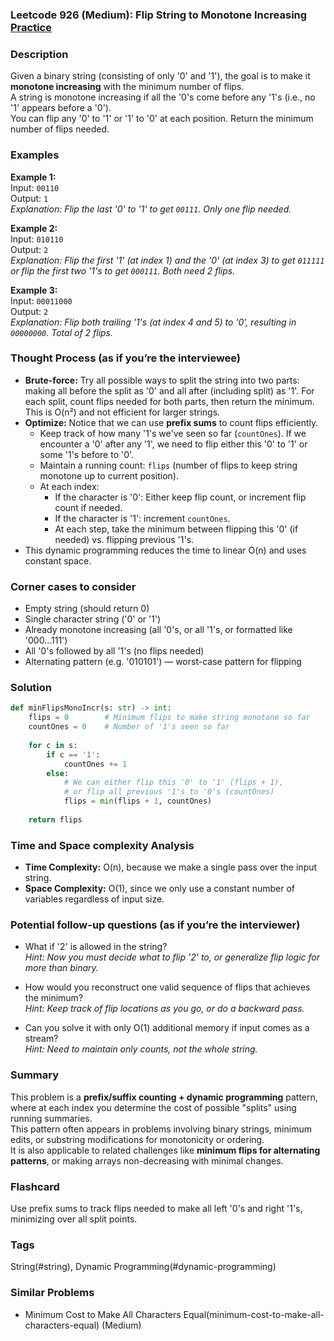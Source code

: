 ### Leetcode 926 (Medium): Flip String to Monotone Increasing [Practice](https://leetcode.com/problems/flip-string-to-monotone-increasing)

### Description  
Given a binary string (consisting of only '0' and '1'), the goal is to make it **monotone increasing** with the minimum number of flips.  
A string is monotone increasing if all the '0's come before any '1's (i.e., no '1' appears before a '0').  
You can flip any '0' to '1' or '1' to '0' at each position. Return the minimum number of flips needed.

### Examples  

**Example 1:**  
Input: `00110`  
Output: `1`  
*Explanation: Flip the last '0' to '1' to get `00111`. Only one flip needed.*

**Example 2:**  
Input: `010110`  
Output: `2`  
*Explanation: Flip the first '1' (at index 1) and the '0' (at index 3) to get `011111` or flip the first two '1's to get `000111`. Both need 2 flips.*

**Example 3:**  
Input: `00011000`  
Output: `2`  
*Explanation: Flip both trailing '1's (at index 4 and 5) to '0', resulting in `00000000`. Total of 2 flips.*

### Thought Process (as if you’re the interviewee)  
- **Brute-force:** Try all possible ways to split the string into two parts: making all before the split as '0' and all after (including split) as '1'. For each split, count flips needed for both parts, then return the minimum. This is O(n²) and not efficient for larger strings.
- **Optimize:** Notice that we can use **prefix sums** to count flips efficiently.
  - Keep track of how many '1's we've seen so far (`countOnes`). If we encounter a '0' after any '1', we need to flip either this '0' to '1' or some '1's before to '0'.
  - Maintain a running count: `flips` (number of flips to keep string monotone up to current position).
  - At each index:
      - If the character is '0': Either keep flip count, or increment flip count if needed.
      - If the character is '1': increment `countOnes`.
      - At each step, take the minimum between flipping this '0' (if needed) vs. flipping previous '1's.
- This dynamic programming reduces the time to linear O(n) and uses constant space.

### Corner cases to consider  
- Empty string (should return 0)
- Single character string ('0' or '1')
- Already monotone increasing (all '0's, or all '1's, or formatted like '000...111')
- All '0's followed by all '1's (no flips needed)
- Alternating pattern (e.g. '010101') — worst-case pattern for flipping

### Solution

```python
def minFlipsMonoIncr(s: str) -> int:
    flips = 0        # Minimum flips to make string monotone so far
    countOnes = 0    # Number of '1's seen so far
    
    for c in s:
        if c == '1':
            countOnes += 1
        else:
            # We can either flip this '0' to '1' (flips + 1), 
            # or flip all previous '1's to '0's (countOnes)
            flips = min(flips + 1, countOnes)
    
    return flips
```

### Time and Space complexity Analysis  

- **Time Complexity:** O(n), because we make a single pass over the input string.
- **Space Complexity:** O(1), since we only use a constant number of variables regardless of input size.

### Potential follow-up questions (as if you’re the interviewer)  

- What if '2' is allowed in the string?  
  *Hint: Now you must decide what to flip '2' to, or generalize flip logic for more than binary.*

- How would you reconstruct one valid sequence of flips that achieves the minimum?  
  *Hint: Keep track of flip locations as you go, or do a backward pass.*

- Can you solve it with only O(1) additional memory if input comes as a stream?  
  *Hint: Need to maintain only counts, not the whole string.*

### Summary
This problem is a **prefix/suffix counting + dynamic programming** pattern, where at each index you determine the cost of possible "splits" using running summaries.  
This pattern often appears in problems involving binary strings, minimum edits, or substring modifications for monotonicity or ordering.  
It is also applicable to related challenges like **minimum flips for alternating patterns**, or making arrays non-decreasing with minimal changes.


### Flashcard
Use prefix sums to track flips needed to make all left '0's and right '1's, minimizing over all split points.

### Tags
String(#string), Dynamic Programming(#dynamic-programming)

### Similar Problems
- Minimum Cost to Make All Characters Equal(minimum-cost-to-make-all-characters-equal) (Medium)